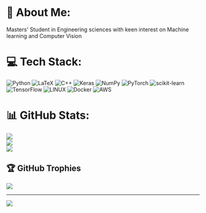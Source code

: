 # 💫 About Me:
Masters' Student in Engineering sciences with keen interest on Machine learning and Computer Vision<br>


# 💻 Tech Stack:
![Python](https://img.shields.io/badge/python-3670A0?style=for-the-badge&logo=python&logoColor=ffdd54) ![LaTeX](https://img.shields.io/badge/latex-%23008080.svg?style=for-the-badge&logo=latex&logoColor=white) ![C++](https://img.shields.io/badge/c++-%2300599C.svg?style=for-the-badge&logo=c%2B%2B&logoColor=white) ![Keras](https://img.shields.io/badge/Keras-%23D00000.svg?style=for-the-badge&logo=Keras&logoColor=white) ![NumPy](https://img.shields.io/badge/numpy-%23013243.svg?style=for-the-badge&logo=numpy&logoColor=white) ![PyTorch](https://img.shields.io/badge/PyTorch-%23EE4C2C.svg?style=for-the-badge&logo=PyTorch&logoColor=white) ![scikit-learn](https://img.shields.io/badge/scikit--learn-%23F7931E.svg?style=for-the-badge&logo=scikit-learn&logoColor=white) ![TensorFlow](https://img.shields.io/badge/TensorFlow-%23FF6F00.svg?style=for-the-badge&logo=TensorFlow&logoColor=white) ![LINUX](https://img.shields.io/badge/Linux-FCC624?style=for-the-badge&logo=linux&logoColor=black) ![Docker](https://img.shields.io/badge/docker-%230db7ed.svg?style=for-the-badge&logo=docker&logoColor=white) ![AWS]([https://img.shields.io/badge/AWS-%232F3E.svg?style=for-the-badge&logo=latex&logoColor=white])

# 📊 GitHub Stats:
![](https://github-readme-stats.vercel.app/api?username=shaifsaleem&theme=dark&hide_border=false&include_all_commits=false&count_private=false)<br/>
![](https://github-readme-streak-stats.herokuapp.com/?user=shaifsaleem&theme=dark&hide_border=false)<br/>
![](https://github-readme-stats.vercel.app/api/top-langs/?username=shaifsaleem&theme=dark&hide_border=false&include_all_commits=false&count_private=false&layout=compact)

## 🏆 GitHub Trophies
![](https://github-profile-trophy.vercel.app/?username=shaifsaleem&theme=radical&no-frame=false&no-bg=true&margin-w=4)

---
[![](https://visitcount.itsvg.in/api?id=shaifsaleem&icon=0&color=0)](https://visitcount.itsvg.in)

<!-- Proudly created with GPRM ( https://gprm.itsvg.in ) -->
